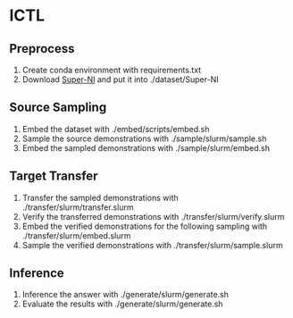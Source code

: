 # ICTL

## Preprocess
1. Create conda environment with requirements.txt
2. Download [Super-NI](https://github.com/allenai/natural-instructions) and put it into ./dataset/Super-NI

## Source Sampling
1. Embed the dataset with ./embed/scripts/embed.sh
2. Sample the source demonstrations with ./sample/slurm/sample.sh
3. Embed the sampled demonstrations with ./sample/slurm/embed.sh

## Target Transfer
1. Transfer the sampled demonstrations with ./transfer/slurm/transfer.slurm
2. Verify the transferred demonstrations with ./transfer/slurm/verify.slurm
3. Embed the verified demonstrations for the following sampling with ./transfer/slurm/embed.slurm
4. Sample the verified demonstrations with ./transfer/slurm/sample.slurm

## Inference
1. Inference the answer with ./generate/slurm/generate.sh
2. Evaluate the results with ./generate/slurm/generate.sh